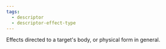 ```yaml
---
tags:
  - descriptor
  - descriptor-effect-type
---
```

Effects directed to a target's body, or physical form in general.